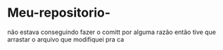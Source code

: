 # Meu-repositorio-
não estava conseguindo fazer o comitt por alguma razão então tive que arrastar o arquivo que modifiquei pra ca
